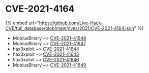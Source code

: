 # CVE-2021-4164
{% embed url="https://github.com/Live-Hack-CVE/full_database/blob/main/cves/2021/CVE-2021-4164.json" %}

* MobiusBinary ~> [CVE-2021-41648](https://www.alice-snow.ru/2021/database/cve-2021-4164/cve-2021-41648-mobiusbinary)
* MobiusBinary ~> [CVE-2021-41647](https://www.alice-snow.ru/2021/database/cve-2021-4164/cve-2021-41647-mobiusbinary)
* hax3xploit ~> [CVE-2021-41644](https://www.alice-snow.ru/2021/database/cve-2021-4164/cve-2021-41644-hax3xploit)
* hax3xploit ~> [CVE-2021-41643](https://www.alice-snow.ru/2021/database/cve-2021-4164/cve-2021-41643-hax3xploit)
* hax3xploit ~> [CVE-2021-41646](https://www.alice-snow.ru/2021/database/cve-2021-4164/cve-2021-41646-hax3xploit)
* MobiusBinary ~> [CVE-2021-41649](https://www.alice-snow.ru/2021/database/cve-2021-4164/cve-2021-41649-mobiusbinary)